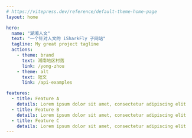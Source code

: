 ```yaml
---
# https://vitepress.dev/reference/default-theme-home-page
layout: home

hero:
  name: "湖湘人文"
  text: "一个针对人文的 iSharkFly 子网站"
  tagline: My great project tagline
  actions:
    - theme: brand
      text: 湘南地区村落
      link: /yong-zhou
    - theme: alt
      text: 短文
      link: /api-examples

features:
  - title: Feature A
    details: Lorem ipsum dolor sit amet, consectetur adipiscing elit
  - title: Feature B
    details: Lorem ipsum dolor sit amet, consectetur adipiscing elit
  - title: Feature C
    details: Lorem ipsum dolor sit amet, consectetur adipiscing elit
---
```


